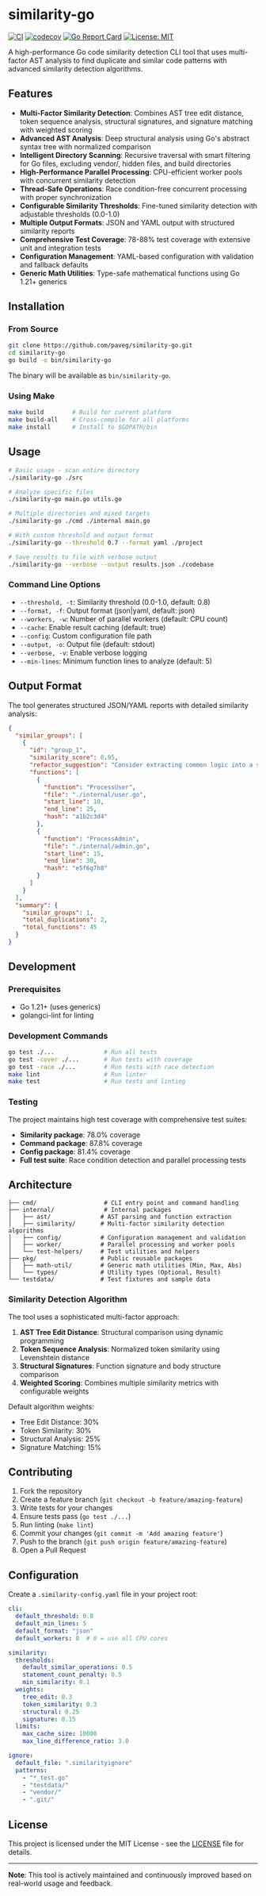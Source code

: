 # similarity-go

[![CI](https://github.com/paveg/similarity-go/workflows/CI/badge.svg)](https://github.com/paveg/similarity-go/actions)
[![codecov](https://codecov.io/gh/paveg/similarity-go/graph/badge.svg?token=IM08X5VLQX)](https://codecov.io/gh/paveg/similarity-go)
[![Go Report Card](https://goreportcard.com/badge/github.com/paveg/similarity-go)](https://goreportcard.com/report/github.com/paveg/similarity-go)
[![License: MIT](https://img.shields.io/badge/License-MIT-yellow.svg)](https://opensource.org/licenses/MIT)

A high-performance Go code similarity detection CLI tool that uses multi-factor AST analysis to find duplicate and similar code patterns with advanced similarity detection algorithms.

## Features

- **Multi-Factor Similarity Detection**: Combines AST tree edit distance, token sequence analysis, structural signatures, and signature matching with weighted scoring
- **Advanced AST Analysis**: Deep structural analysis using Go's abstract syntax tree with normalized comparison
- **Intelligent Directory Scanning**: Recursive traversal with smart filtering for Go files, excluding vendor/, hidden files, and build directories
- **High-Performance Parallel Processing**: CPU-efficient worker pools with concurrent similarity detection
- **Thread-Safe Operations**: Race condition-free concurrent processing with proper synchronization
- **Configurable Similarity Thresholds**: Fine-tuned similarity detection with adjustable thresholds (0.0-1.0)
- **Multiple Output Formats**: JSON and YAML output with structured similarity reports
- **Comprehensive Test Coverage**: 78-88% test coverage with extensive unit and integration tests
- **Configuration Management**: YAML-based configuration with validation and fallback defaults
- **Generic Math Utilities**: Type-safe mathematical functions using Go 1.21+ generics

## Installation

### From Source

```bash
git clone https://github.com/paveg/similarity-go.git
cd similarity-go
go build -o bin/similarity-go
```

The binary will be available as `bin/similarity-go`.

### Using Make

```bash
make build        # Build for current platform
make build-all    # Cross-compile for all platforms
make install      # Install to $GOPATH/bin
```

## Usage

```bash
# Basic usage - scan entire directory
./similarity-go ./src

# Analyze specific files
./similarity-go main.go utils.go

# Multiple directories and mixed targets
./similarity-go ./cmd ./internal main.go

# With custom threshold and output format
./similarity-go --threshold 0.7 --format yaml ./project

# Save results to file with verbose output
./similarity-go --verbose --output results.json ./codebase
```

### Command Line Options

- `--threshold, -t`: Similarity threshold (0.0-1.0, default: 0.8)
- `--format, -f`: Output format (json|yaml, default: json)
- `--workers, -w`: Number of parallel workers (default: CPU count)  
- `--cache`: Enable result caching (default: true)
- `--config`: Custom configuration file path
- `--output, -o`: Output file (default: stdout)
- `--verbose, -v`: Enable verbose logging
- `--min-lines`: Minimum function lines to analyze (default: 5)

## Output Format

The tool generates structured JSON/YAML reports with detailed similarity analysis:

```json
{
  "similar_groups": [
    {
      "id": "group_1",
      "similarity_score": 0.95,
      "refactor_suggestion": "Consider extracting common logic into a shared function",
      "functions": [
        {
          "function": "ProcessUser",
          "file": "./internal/user.go",
          "start_line": 10,
          "end_line": 25,
          "hash": "a1b2c3d4"
        },
        {
          "function": "ProcessAdmin", 
          "file": "./internal/admin.go",
          "start_line": 15,
          "end_line": 30,
          "hash": "e5f6g7h8"
        }
      ]
    }
  ],
  "summary": {
    "similar_groups": 1,
    "total_duplications": 2,
    "total_functions": 45
  }
}
```

## Development

### Prerequisites

- Go 1.21+ (uses generics)
- golangci-lint for linting

### Development Commands

```bash
go test ./...              # Run all tests
go test -cover ./...       # Run tests with coverage
go test -race ./...        # Run tests with race detection
make lint                  # Run linter
make test                  # Run tests and linting
```

### Testing

The project maintains high test coverage with comprehensive test suites:

- **Similarity package**: 78.0% coverage
- **Command package**: 87.8% coverage  
- **Config package**: 81.4% coverage
- **Full test suite**: Race condition detection and parallel processing tests

## Architecture

```text
├── cmd/                   # CLI entry point and command handling
├── internal/              # Internal packages
│   ├── ast/              # AST parsing and function extraction
│   ├── similarity/       # Multi-factor similarity detection algorithms  
│   ├── config/           # Configuration management and validation
│   ├── worker/           # Parallel processing and worker pools
│   └── test-helpers/     # Test utilities and helpers
├── pkg/                  # Public reusable packages
│   ├── math-util/        # Generic math utilities (Min, Max, Abs)
│   └── types/            # Utility types (Optional, Result)
└── testdata/             # Test fixtures and sample data
```

### Similarity Detection Algorithm

The tool uses a sophisticated multi-factor approach:

1. **AST Tree Edit Distance**: Structural comparison using dynamic programming
2. **Token Sequence Analysis**: Normalized token similarity using Levenshtein distance  
3. **Structural Signatures**: Function signature and body structure comparison
4. **Weighted Scoring**: Combines multiple similarity metrics with configurable weights

Default algorithm weights:

- Tree Edit Distance: 30%
- Token Similarity: 30%
- Structural Analysis: 25%
- Signature Matching: 15%

## Contributing

1. Fork the repository
2. Create a feature branch (`git checkout -b feature/amazing-feature`)
3. Write tests for your changes
4. Ensure tests pass (`go test ./...`)
5. Run linting (`make lint`)
6. Commit your changes (`git commit -m 'Add amazing feature'`)
7. Push to the branch (`git push origin feature/amazing-feature`)
8. Open a Pull Request

## Configuration

Create a `.similarity-config.yaml` file in your project root:

```yaml
cli:
  default_threshold: 0.8
  default_min_lines: 5
  default_format: "json"
  default_workers: 0  # 0 = use all CPU cores

similarity:
  thresholds:
    default_similar_operations: 0.5
    statement_count_penalty: 0.5
    min_similarity: 0.1
  weights:
    tree_edit: 0.3
    token_similarity: 0.3
    structural: 0.25
    signature: 0.15
  limits:
    max_cache_size: 10000
    max_line_difference_ratio: 3.0

ignore:
  default_file: ".similarityignore"
  patterns:
    - "*_test.go"
    - "testdata/"
    - "vendor/"
    - ".git/"
```

## License

This project is licensed under the MIT License - see the [LICENSE](LICENSE) file for details.

---

**Note**: This tool is actively maintained and continuously improved based on real-world usage and feedback.
